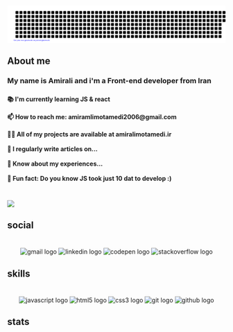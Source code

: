 <div style="display:flex;">
 <img align="center" src="https://raw.githubusercontent.com/amiralimtmdi/amiralimtmdi/main/gitartwork.svg" />
</div>

<h2 align="left">About me</h2>

###

<h3 align="left">My name is Amirali and i'm a Front-end developer from Iran</h3>

###

<h4 align="left">📚 I'm currently learning  JS & react<br><br>📫 How to reach me: amiramlimotamedi2006@gmail.com<br><br>👨‍💻 All of my projects are available at amiralimotamedi.ir<br><br>📝 I regularly write articles on...<br><br>📄 Know about my experiences...<br><br>🎲 Fun fact: Do you know JS took just 10 dat to develop :)</h4>

###

<br clear="both">
<img align="center" src="https://github-readme-stats.vercel.app/api?username=amiralimtmdi&show_icons=true&count_private=true&include_all_commits=true" />

###

<h2 align="left">social</h2>

###

<br clear="both">

<div align="center">
  <img src="https://img.shields.io/static/v1?message=Gmail&logo=gmail&label=&color=D14836&logoColor=white&labelColor=&style=for-the-badge" height="35" alt="gmail logo"  />
  <img src="https://img.shields.io/static/v1?message=LinkedIn&logo=linkedin&label=&color=0077B5&logoColor=white&labelColor=&style=for-the-badge" height="35" alt="linkedin logo"  />
  <img src="https://img.shields.io/static/v1?message=Codepen&logo=codepen&label=&color=000000&logoColor=white&labelColor=&style=for-the-badge" height="35" alt="codepen logo"  />
  <img src="https://img.shields.io/static/v1?message=Stackoverflow&logo=stackoverflow&label=&color=FE7A16&logoColor=white&labelColor=&style=for-the-badge" height="35" alt="stackoverflow logo"  />
</div>

###

<h2 align="left">skills</h2>

###

<br clear="both">

<div align="center">
  <img src="https://cdn.jsdelivr.net/gh/devicons/devicon/icons/javascript/javascript-original.svg" height="50" width="80" alt="javascript logo"  />
  <img src="https://cdn.jsdelivr.net/gh/devicons/devicon/icons/html5/html5-original.svg" height="50" width="80" alt="html5 logo"  />
  <img src="https://cdn.jsdelivr.net/gh/devicons/devicon/icons/css3/css3-original.svg" height="50" width="80" alt="css3 logo"  />
  <img src="https://cdn.jsdelivr.net/gh/devicons/devicon/icons/git/git-original.svg" height="50" width="80" alt="git logo"  />
  <img src="https://cdn.jsdelivr.net/gh/devicons/devicon/icons/github/github-original.svg" height="50" width="80" alt="github logo"  />
</div>

###

<h2 align="left">stats</h2>

###


